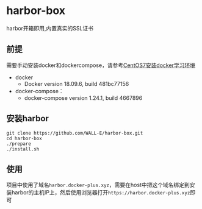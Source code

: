 # harbor-box

harbor开箱即用,内置真实的SSL证书

## 前提

需要手动安装docker和dockercompose，请参考[CentOS7安装docker学习环境](https://www.jianshu.com/p/347b9a71d550)

* docker
  * Docker version 18.09.6, build 481bc77156
* docker-compose：
  * docker-compose version 1.24.1, build 4667896

## 安装harbor

```
git clone https://github.com/WALL-E/harbor-box.git
cd harbor-box
./prepare
./install.sh
```

## 使用

项目中使用了域名`harbor.docker-plus.xyz`，需要在host中把这个域名绑定到安装harbor的主机IP上，然后使用浏览器打开`https://harbor.docker-plus.xyz`即可
